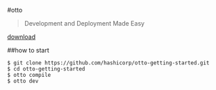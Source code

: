 #otto
>Development and Deployment Made Easy

[download](https://ottoproject.io/downloads.html)

##how to start
```
$ git clone https://github.com/hashicorp/otto-getting-started.git
$ cd otto-getting-started
$ otto compile
$ otto dev
```

